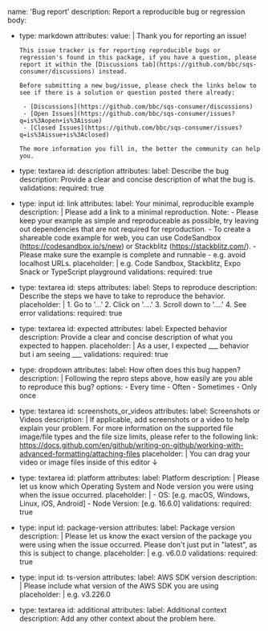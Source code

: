 name: 'Bug report'
description: Report a reproducible bug or regression
body:
  - type: markdown
    attributes:
      value: |
        Thank you for reporting an issue!

        This issue tracker is for reporting reproducible bugs or regression's found in this package, if you have a question, please report it within the [Discussions tab](https://github.com/bbc/sqs-consumer/discussions) instead.

        Before submitting a new bug/issue, please check the links below to see if there is a solution or question posted there already:

         - [Discussions](https://github.com/bbc/sqs-consumer/discussions)
         - [Open Issues](https://github.com/bbc/sqs-consumer/issues?q=is%3Aopen+is%3Aissue)
         - [Closed Issues](https://github.com/bbc/sqs-consumer/issues?q=is%3Aissue+is%3Aclosed)

        The more information you fill in, the better the community can help you.
  - type: textarea
    id: description
    attributes:
      label: Describe the bug
      description: Provide a clear and concise description of what the bug is.
    validations:
      required: true
  - type: input
    id: link
    attributes:
      label: Your minimal, reproducible example
      description: |
        Please add a link to a minimal reproduction.
        Note:
        - Please keep your example as simple and reproduceable as possible, try leaving out dependencies that are not required for reproduction.
        - To create a shareable code example for web, you can use CodeSandbox (https://codesandbox.io/s/new) or Stackblitz (https://stackblitz.com/).
        - Please make sure the example is complete and runnable - e.g. avoid localhost URLs.
      placeholder: |
        e.g. Code Sandbox, Stackblitz, Expo Snack or TypeScript playground
    validations:
      required: true
  - type: textarea
    id: steps
    attributes:
      label: Steps to reproduce
      description: Describe the steps we have to take to reproduce the behavior.
      placeholder: |
        1. Go to '...'
        2. Click on '....'
        3. Scroll down to '....'
        4. See error
    validations:
      required: true
  - type: textarea
    id: expected
    attributes:
      label: Expected behavior
      description: Provide a clear and concise description of what you expected to happen.
      placeholder: |
        As a user, I expected ___ behavior but i am seeing ___
    validations:
      required: true
  - type: dropdown
    attributes:
      label: How often does this bug happen?
      description: |
        Following the repro steps above, how easily are you able to reproduce this bug?
      options:
        - Every time
        - Often
        - Sometimes
        - Only once
  - type: textarea
    id: screenshots_or_videos
    attributes:
      label: Screenshots or Videos
      description: |
        If applicable, add screenshots or a video to help explain your problem.
        For more information on the supported file image/file types and the file size limits, please refer
        to the following link: https://docs.github.com/en/github/writing-on-github/working-with-advanced-formatting/attaching-files
      placeholder: |
        You can drag your video or image files inside of this editor ↓
  - type: textarea
    id: platform
    attributes:
      label: Platform
      description: |
        Please let us know which Operating System and Node version you were using when the issue occurred.
      placeholder: |
        - OS: [e.g. macOS, Windows, Linux, iOS, Android]
        - Node Version: [e.g. 16.6.0]
    validations:
      required: true
  - type: input
    id: package-version
    attributes:
      label: Package version
      description: |
        Please let us know the exact version of the package you were using when the issue occurred. Please don't just put in "latest", as this is subject to change.
      placeholder: |
        e.g. v6.0.0
    validations:
      required: true
  - type: input
    id: ts-version
    attributes:
      label: AWS SDK version
      description: |
        Please include what version of the AWS SDK you are using
      placeholder: |
        e.g. v3.226.0
  - type: textarea
    id: additional
    attributes:
      label: Additional context
      description: Add any other context about the problem here.
